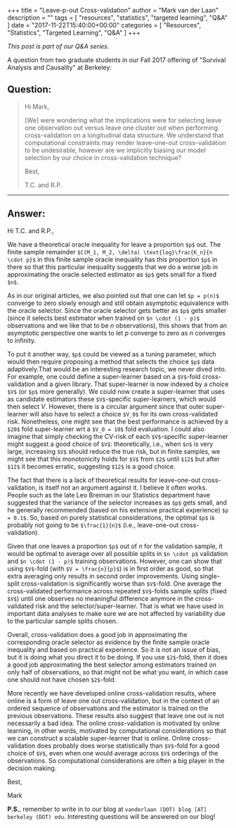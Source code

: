 +++
title = "Leave-p-out Cross-validation"
author = "Mark van der Laan"
description = ""
tags = [
    "resources",
    "statistics",
    "targeted learning",
    "Q&A"
]
date = "2017-11-22T15:40:00+00:00"
categories = [
    "Resources",
    "Statistics",
    "Targeted Learning",
    "Q&A"
]
+++

_This post is part of our Q&A series._

A question from two graduate students in our Fall 2017 offering of "Survival
Analysis and Causality" at Berkeley:

## Question:

> Hi Mark,
>
> [We] were wondering what the implications were for selecting leave one
> observation out versus leave one cluster out when performing cross-validation
> on a longitudinal data structure. We understand that computational constraints
> may render leave-one-out cross-validation to be undesirable, however are we
> implicitly biasing our model selection by our choice in cross-validation
> technique?
>
> Best,
>
> T.C. and R.P.

---

## Answer:

Hi T.C. and R.P.,

We have a theoretical oracle inequality for leave a proportion `$p$` out. The
finite sample remainder `$C(M_1, M_2, \delta) \text{log}\frac{K_n}{n \cdot p}$`
in this finite sample oracle inequality has this proportion `$p$` in there so
that this particular inequality suggests that we do a worse job in approximating
the oracle selected estimator as `$p$` gets small for a fixed `$n$`.

As in our original articles, we also pointed out that one can let `$p = p(n)$`
converge to zero slowly enough and still obtain asymptotic equivalence with the
oracle selector. Since the oracle selector gets better as `$p$` gets smaller
(since it selects best estimator when trained on `$n \cdot (1 - p)$`
observations and we like that to be $n$ observations), this shows that from an
asymptotic perspective one wants to let $p$ converge to zero as $n$ converges to
infinity.

To put it another way, `$p$` could be viewed as a tuning parameter, which would
then require proposing a method that selects the choice `$p$` data
adaptively.That would be an interesting research topic, we never dived into. For
example, one could define a super-learner based on a `$V$`-fold cross-validation
and a given library. That super-learner is now indexed by a choice `$V$` (or
`$p$` more generally). We could now create a super-learner that uses as
candidate estimators these `$V$`-specific super-learners, which would then
select $V$. However, there is a circular argument since that outer super-learner
will also have to select a choice `$V_0$` for its own cross-validated risk.
Nonetheless, one might see that the best performance is achieved by a `$20$`
fold super-learner wrt a `$V_0 = 10$` fold evaluation. I could also imagine that
simply checking the CV-risk of each `$V$`-specific super-learner might suggest
a good choice of `$V$`: theoretically, i.e., when `$n$` is very large,
increasing `$V$` should reduce the true risk, but in finite samples, we might
see that this monotonicity holds for `$V$` from `$2$` until `$12$` but after
`$12$` it becomes erratic, suggesting `$12$` is a good choice.

The fact that there is a lack of theoretical results for leave-one-out
cross-validation, is itself not an argument against it. I believe it often
works. People such as the late Leo Breiman in our Statistics department have
suggested that the variance of the selector increases as `$p$` gets small, and
he generally recommended (based on his extensive practical experience) `$p
= 0.1$`. So, based on purely statistical considerations, the optimal `$p$` is
probably not going to be `$\frac{1}{n}$` (i.e., leave-one-out
cross-validation).

Given that one leaves a proportion `$p$` out of $n$ for the validation sample,
it would be optimal to average over all possible splits in `$n \cdot p$`
validation and `$n \cdot (1 - p)$` training observations. However, one can show
that using `$V$`-fold (with `$V = \frac{n}{p}$`) is in first order as good, so
that extra averaging only results in second order improvements. Using
single-split cross-validation is significantly worse than `$V$`-fold. One
average the cross-validated performance across repeated `$V$`-folds sample
splits (fixed `$V$`) until one observes no meaningful difference anymore in the
cross-validated risk and the selector/super-learner. That is what we have used
in important data analyses to make sure we are not affected by variability due
to the particular sample splits chosen.

Overall, cross-validation does a good job in approximating the corresponding
oracle selector as evidence by the finite sample oracle inequality and based on
practical experience. So it is not an issue of bias, but it is doing what you
direct it to be doing. If you use `$2$`-fold, then it does a good job
approximating the best selector among estimators trained on only half of
observations, so that might not be what you want, in which case one should not
have chosen `$2$`-fold.

More recently we have developed online cross-validation results, where online is
a form of leave one out cross-validation, but in the context of an ordered
sequence of observations and the estimator is trained on the previous
observations. These results also suggest that leave one out is not necessarily
a bad idea. The online cross-validation is motivated by online learning, in
other words, motivated by computational considerations so that we can construct
a scalable super-learner that is online. Online cross-validation does probably
does worse statistically than `$V$`-fold for a good choice of `$V$`, even when
one would average across `$V$` orderings of the observations. So computational
considerations are often a big player in the decision making.

Best,

Mark

__P.S.__, remember to write in to our blog at `vanderlaan (DOT) blog [AT]
berkeley (DOT) edu`. Interesting questions will be answered on our blog!